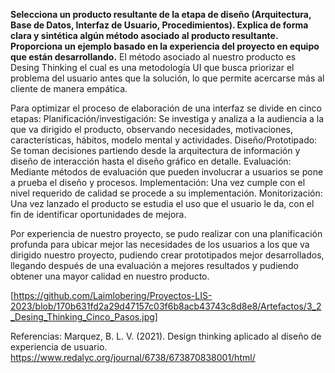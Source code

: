 **Selecciona un producto resultante de la etapa de diseño (Arquitectura, Base de Datos, Interfaz de Usuario, Procedimientos). Explica de forma clara y sintética algún método asociado al producto resultante. Proporciona un ejemplo basado en la experiencia del proyecto en equipo que están desarrollando.**
El método asociado al nuestro producto es Desing Thinking el cual es una metodología UI que busca priorizar el problema del usuario antes que la solución, lo que permite acercarse más al cliente de manera empática.

Para optimizar el proceso de elaboración de una interfaz se divide en cinco etapas:
Planificación/investigación: Se investiga y analiza a la audiencia a la que va dirigido el producto, observando necesidades, motivaciones, características, hábitos, modelo mental y actividades.
Diseño/Prototipado: Se toman decisiones partiendo desde la arquitectura de información y diseño de interacción hasta el diseño gráfico en detalle.
Evaluación: Mediante métodos de evaluación que pueden involucrar a usuarios se pone a prueba el diseño y procesos.
Implementación: Una vez cumple con el nivel requerido de calidad se procede a su implementación.
Monitorización: Una vez lanzado el producto se estudia el uso que el usuario le da, con el fin de identificar oportunidades de mejora.

Por experiencia de nuestro proyecto, se pudo realizar con una planificación profunda para ubicar mejor las necesidades de los usuarios a los que va dirigido nuestro proyecto, pudiendo crear prototipados mejor desarrollados, llegando después de una evaluación a mejores resultados y pudiendo obtener una mayor calidad en nuestro producto. 

[https://github.com/Laimlobering/Proyectos-LIS-2023/blob/170b631fd2a29d47157c03f6b8acb43743c8d8e8/Artefactos/3_2_Desing_Thinking_Cinco_Pasos.jpg]

Referencias: Marquez, B. L. V. (2021). Design thinking aplicado al diseño de experiencia de usuario. https://www.redalyc.org/journal/6738/673870838001/html/
